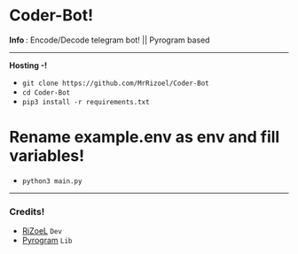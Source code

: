 <h1 align="centre"> Coder-Bot! </h1>

<b> Info </b>: Encode/Decode telegram bot! || Pyrogram based

----

<b> Hosting -! </b>

- `git clone https://github.com/MrRizoel/Coder-Bot`
- `cd Coder-Bot` 
- `pip3 install -r requirements.txt`
 # Rename example.env as env and fill variables!
- `python3 main.py`

----

<h3> Credits! </h3>

  - [RiZoeL](https://github.com/MrRizoel)    ``Dev``
  - [Pyrogram](https://github.com/pyrogram/pyrogram) ``Lib``
